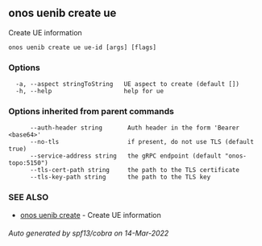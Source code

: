 <!--
SPDX-FileCopyrightText: 2019-present Open Networking Foundation <info@opennetworking.org>

SPDX-License-Identifier: Apache-2.0
-->

## onos uenib create ue

Create UE information

```
onos uenib create ue ue-id [args] [flags]
```

### Options

```
  -a, --aspect stringToString   UE aspect to create (default [])
  -h, --help                    help for ue
```

### Options inherited from parent commands

```
      --auth-header string       Auth header in the form 'Bearer <base64>'
      --no-tls                   if present, do not use TLS (default true)
      --service-address string   the gRPC endpoint (default "onos-topo:5150")
      --tls-cert-path string     the path to the TLS certificate
      --tls-key-path string      the path to the TLS key
```

### SEE ALSO

* [onos uenib create](onos_uenib_create.md)	 - Create UE information

###### Auto generated by spf13/cobra on 14-Mar-2022
